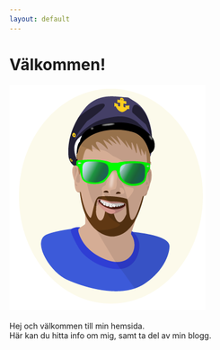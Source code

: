 ```yaml
---
layout: default
---
```


# Välkommen!
![mathias wreder](/assets/mathiasw.png)  
<br />
Hej och välkommen till min hemsida. <br>
Här kan du hitta info om mig, samt ta del av min blogg.